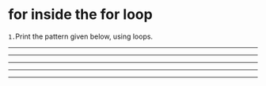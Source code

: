 # for inside the for loop

`1.`Print the pattern given below, using loops.

---

---

---

---

---
